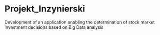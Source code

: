 # Projekt_Inzynierski
Development of an application enabling the determination of stock market investment decisions based on Big Data analysis

